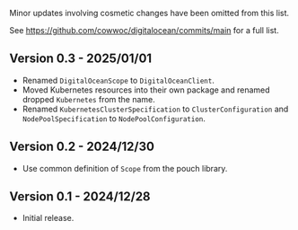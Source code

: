 Minor updates involving cosmetic changes have been omitted from this list.

See https://github.com/cowwoc/digitalocean/commits/main for a full list.

## Version 0.3 - 2025/01/01

* Renamed `DigitalOceanScope` to `DigitalOceanClient`.
* Moved Kubernetes resources into their own package and renamed dropped `Kubernetes` from the name.
* Renamed `KubernetesClusterSpecification` to `ClusterConfiguration` and `NodePoolSpecification` to
  `NodePoolConfiguration`.

## Version 0.2 - 2024/12/30

* Use common definition of `Scope` from the pouch library.

## Version 0.1 - 2024/12/28

* Initial release.